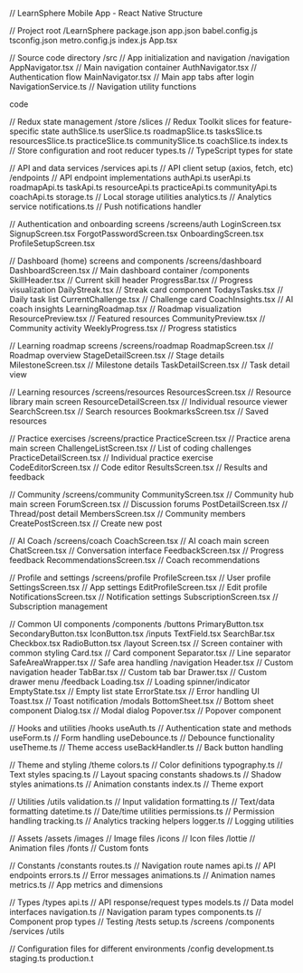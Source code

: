 // LearnSphere Mobile App - React Native Structure

// Project root
/LearnSphere
package.json
app.json
babel.config.js
tsconfig.json
metro.config.js
index.js
App.tsx

// Source code directory
/src
// App initialization and navigation
/navigation
AppNavigator.tsx        // Main navigation container
AuthNavigator.tsx       // Authentication flow
MainNavigator.tsx       // Main app tabs after login
NavigationService.ts    // Navigation utility functions

code

// Redux state management
/store
  /slices                 // Redux Toolkit slices for feature-specific state
    authSlice.ts
    userSlice.ts
    roadmapSlice.ts
    tasksSlice.ts
    resourcesSlice.ts
    practiceSlice.ts
    communitySlice.ts
    coachSlice.ts
  index.ts                // Store configuration and root reducer
  types.ts                // TypeScript types for state

// API and data services
/services
  api.ts                  // API client setup (axios, fetch, etc)
  /endpoints              // API endpoint implementations
    authApi.ts
    userApi.ts
    roadmapApi.ts
    taskApi.ts
    resourceApi.ts
    practiceApi.ts
    communityApi.ts
    coachApi.ts
  storage.ts              // Local storage utilities
  analytics.ts            // Analytics service
  notifications.ts        // Push notifications handler

// Authentication and onboarding screens
/screens/auth
  LoginScreen.tsx
  SignupScreen.tsx
  ForgotPasswordScreen.tsx
  OnboardingScreen.tsx
  ProfileSetupScreen.tsx

// Dashboard (home) screens and components
/screens/dashboard
  DashboardScreen.tsx     // Main dashboard container
  /components
    SkillHeader.tsx       // Current skill header
    ProgressBar.tsx       // Progress visualization
    DailyStreak.tsx       // Streak card component
    TodaysTasks.tsx       // Daily task list
    CurrentChallenge.tsx  // Challenge card
    CoachInsights.tsx     // AI coach insights
    LearningRoadmap.tsx   // Roadmap visualization
    ResourcePreview.tsx   // Featured resources
    CommunityPreview.tsx  // Community activity
    WeeklyProgress.tsx    // Progress statistics

// Learning roadmap screens
/screens/roadmap
  RoadmapScreen.tsx       // Roadmap overview
  StageDetailScreen.tsx   // Stage details
  MilestoneScreen.tsx     // Milestone details
  TaskDetailScreen.tsx    // Task detail view

// Learning resources
/screens/resources
  ResourcesScreen.tsx     // Resource library main screen
  ResourceDetailScreen.tsx // Individual resource viewer
  SearchScreen.tsx        // Search resources
  BookmarksScreen.tsx     // Saved resources

// Practice exercises
/screens/practice
  PracticeScreen.tsx      // Practice arena main screen
  ChallengeListScreen.tsx // List of coding challenges
  PracticeDetailScreen.tsx // Individual practice exercise
  CodeEditorScreen.tsx    // Code editor
  ResultsScreen.tsx       // Results and feedback

// Community
/screens/community
  CommunityScreen.tsx     // Community hub main screen
  ForumScreen.tsx         // Discussion forums
  PostDetailScreen.tsx    // Thread/post detail
  MembersScreen.tsx       // Community members
  CreatePostScreen.tsx    // Create new post

// AI Coach
/screens/coach
  CoachScreen.tsx         // AI coach main screen
  ChatScreen.tsx          // Conversation interface
  FeedbackScreen.tsx      // Progress feedback
  RecommendationsScreen.tsx // Coach recommendations

// Profile and settings
/screens/profile
  ProfileScreen.tsx       // User profile
  SettingsScreen.tsx      // App settings
  EditProfileScreen.tsx   // Edit profile
  NotificationsScreen.tsx // Notification settings
  SubscriptionScreen.tsx  // Subscription management

// Common UI components
/components
  /buttons
    PrimaryButton.tsx
    SecondaryButton.tsx
    IconButton.tsx
  /inputs
    TextField.tsx
    SearchBar.tsx
    Checkbox.tsx
    RadioButton.tsx
  /layout
    Screen.tsx            // Screen container with common styling
    Card.tsx              // Card component
    Separator.tsx         // Line separator
    SafeAreaWrapper.tsx   // Safe area handling
  /navigation
    Header.tsx            // Custom navigation header
    TabBar.tsx            // Custom tab bar
    Drawer.tsx            // Custom drawer menu
  /feedback
    Loading.tsx           // Loading spinner/indicator
    EmptyState.tsx        // Empty list state
    ErrorState.tsx        // Error handling UI
    Toast.tsx             // Toast notification
  /modals
    BottomSheet.tsx       // Bottom sheet component
    Dialog.tsx            // Modal dialog
    Popover.tsx           // Popover component

// Hooks and utilities
/hooks
  useAuth.ts              // Authentication state and methods
  useForm.ts              // Form handling
  useDebounce.ts          // Debounce functionality
  useTheme.ts             // Theme access
  useBackHandler.ts       // Back button handling

// Theme and styling
/theme
  colors.ts               // Color definitions
  typography.ts           // Text styles
  spacing.ts              // Layout spacing constants
  shadows.ts              // Shadow styles
  animations.ts           // Animation constants
  index.ts                // Theme export

// Utilities
/utils
  validation.ts           // Input validation
  formatting.ts           // Text/data formatting
  datetime.ts             // Date/time utilities
  permissions.ts          // Permission handling
  tracking.ts             // Analytics tracking helpers
  logger.ts               // Logging utilities

// Assets
/assets
  /images                 // Image files
  /icons                  // Icon files
  /lottie                 // Animation files
  /fonts                  // Custom fonts

// Constants
/constants
  routes.ts               // Navigation route names
  api.ts                  // API endpoints
  errors.ts               // Error messages
  animations.ts           // Animation names
  metrics.ts              // App metrics and dimensions

// Types
/types
  api.ts                  // API response/request types
  models.ts               // Data model interfaces
  navigation.ts           // Navigation param types
  components.ts           // Component prop types
// Testing
/tests
setup.ts
/screens
/components
/services
/utils

// Configuration files for different environments
/config
development.ts
staging.ts
production.t